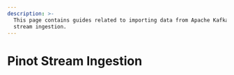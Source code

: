 ```yaml
---
description: >-
  This page contains guides related to importing data from Apache Kafka using
  stream ingestion.
---
```


# Pinot Stream Ingestion

